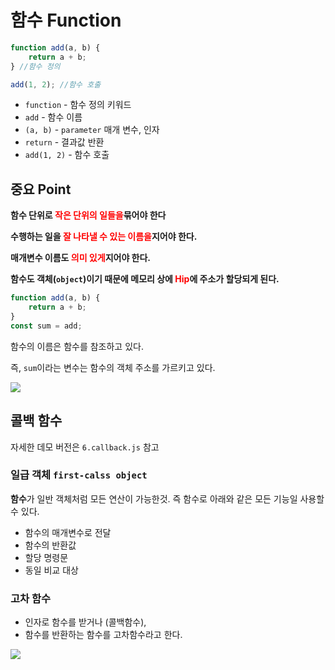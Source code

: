 # 함수 Function

```javascript
function add(a, b) {
    return a + b;
} //함수 정의

add(1, 2); //함수 호출
```

-   `function` - 함수 정의 키워드
-   `add` - 함수 이름
-   `(a, b)` - `parameter` 매개 변수, 인자
-   `return` - 결과값 반환
-   `add(1, 2)` - 함수 호출

## 중요 Point

**함수 단위로 <span style="color: red">작은 단위의 일들을</span>묶어야 한다**

**수행하는 일을 <span style="color: red">잘 나타낼 수 있는 이름을</span>지어야 한다.**

**매개변수 이름도 <span style="color: red">의미 있게</span>지어야 한다.**

**함수도 객체(`object`)이기 때문에 메모리 상에 <span style="color: red">Hip</span>에 주소가 할당되게 된다.**

```javascript
function add(a, b) {
    return a + b;
}
const sum = add;
```

함수의 이름은 함수를 참조하고 있다.

즉, `sum`이라는 변수는 함수의 객체 주소를 가르키고 있다.

![](https://i.imgur.com/tgVmZTq.png)

## 콜백 함수

자세한 데모 버전은 `6.callback.js` 참고

### 일급 객체 `first-calss object`

**함수**가 일반 객체처럼 모든 연산이 가능한것. 즉 함수로 아래와 같은 모든 기능일 사용할 수 있다.

-   함수의 매개변수로 전달
-   함수의 반환값
-   할당 명령문
-   동일 비교 대상

### 고차 함수

-   인자로 함수를 받거나 (콜백함수),
-   함수를 반환하는 함수를 고차함수라고 한다.

![](https://i.esdrop.com/d/f/YYnCCNI1Zm/4kfVNW85C6.png)
